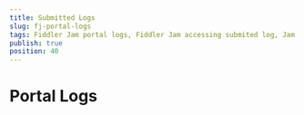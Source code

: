 ```yaml
---
title: Submitted Logs
slug: fj-portal-logs
tags: Fiddler Jam portal logs, Fiddler Jam accessing submited log, Jam submitted log
publish: true
position: 40
---
```


# Portal Logs

<!-- TODO: add section about elaborate capture details like screenshots, console logs  that can be linked to other systems like Jira, Freshdesk, etc.>